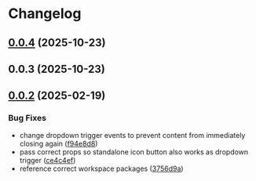 # Changelog

## [0.0.4](https://github.com/bagaar/velvet-thunder/compare/0.0.3...0.0.4) (2025-10-23)

## 0.0.3 (2025-10-23)

## [0.0.2](https://github.com/bagaar/velvet-thunder/compare/0.0.1...0.0.2) (2025-02-19)

### Bug Fixes

* change dropdown trigger events to prevent content from immediately closing again ([f94e8d8](https://github.com/bagaar/velvet-thunder/commit/f94e8d89deed48398aee21566332b35da08ea6ed))
* pass correct props so standalone icon button also works as dropdown trigger ([ce4c4ef](https://github.com/bagaar/velvet-thunder/commit/ce4c4ef9ece95af67aaac3d634407d42f8c5df74))
* reference correct workspace packages ([3756d9a](https://github.com/bagaar/velvet-thunder/commit/3756d9ac790830b19e5c5e3e9518b8c4e6266075))
